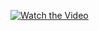 [![Watch the Video](<img width="708" alt="Screenshot 2025-03-14 at 16 56 59" src="https://github.com/user-attachments/assets/cc20f629-149e-48e9-af8e-1abb7138a02d" />
)](https://www.youtube.com/watch?v=Q0ihN14-cY8)
